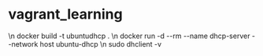# vagrant_learning
\n
docker build -t ubuntudhcp .
\n
docker run -d --rm --name dhcp-server --network host ubuntu-dhcp
\n
sudo dhclient -v
